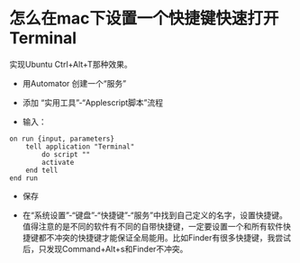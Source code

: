 # 怎么在mac下设置一个快捷键快速打开Terminal

实现Ubuntu Ctrl+Alt+T那种效果。

* 用Automator 创建一个“服务”

* 添加 “实用工具”-“Applescript脚本”流程

* 输入：
~~~
on run {input, parameters}
	tell application "Terminal"
		do script ""
		activate
	end tell
end run
~~~

* 保存

* 在“系统设置”-“键盘”-“快捷键”-“服务”中找到自己定义的名字，设置快捷键。值得注意的是不同的软件有不同的自带快捷键，一定要设置一个和所有软件快捷键都不冲突的快捷键才能保证全局能用。比如Finder有很多快捷键，我尝试后，只发现Command+Alt+s和Finder不冲突。